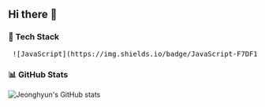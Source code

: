 ## Hi there 👋

### 🧰 Tech Stack
<pre> ![JavaScript](https://img.shields.io/badge/JavaScript-F7DF1E?style=flat&logo=javascript&logoColor=000) ![Vue](https://img.shields.io/badge/Vue.js-35495E?style=flat&logo=vue.js) ![Nuxt](https://img.shields.io/badge/Nuxt-00DC82?style=flat&logo=nuxt.js) ![Node.js](https://img.shields.io/badge/Node.js-339933?style=flat&logo=node.js) ![Express](https://img.shields.io/badge/Express.js-000000?style=flat&logo=express&logoColor=white) ![MySQL](https://img.shields.io/badge/MySQL-005C84?style=flat&logo=mysql) ![Sequelize](https://img.shields.io/badge/Sequelize-52B0E7?style=flat&logo=sequelize) ![AWS](https://img.shields.io/badge/AWS-232F3E?style=flat&logo=amazon-aws) ![Terraform](https://img.shields.io/badge/Terraform-7B42BC?style=flat&logo=terraform) ![Puppeteer](https://img.shields.io/badge/Puppeteer-40B5A4?style=flat&logo=puppeteer) ![GitHub Actions](https://img.shields.io/badge/GitHub%20Actions-2088FF?style=flat&logo=github-actions&logoColor=white) </pre>

### 📊 GitHub Stats
![Jeonghyun's GitHub stats](https://github-readme-stats.vercel.app/api?username=jeonghyunpark&show_icons=true&theme=tokyonight)

